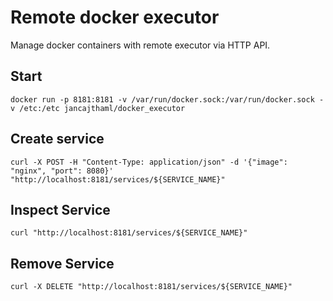 Remote docker executor
======================

Manage docker containers with remote executor via HTTP API.

## Start

`docker run -p 8181:8181 -v /var/run/docker.sock:/var/run/docker.sock -v /etc:/etc jancajthaml/docker_executor`

## Create service

`curl -X POST -H "Content-Type: application/json" -d '{"image": "nginx", "port": 8080}' "http://localhost:8181/services/${SERVICE_NAME}"`

## Inspect Service

`curl "http://localhost:8181/services/${SERVICE_NAME}"`

## Remove Service

`curl -X DELETE "http://localhost:8181/services/${SERVICE_NAME}"`

